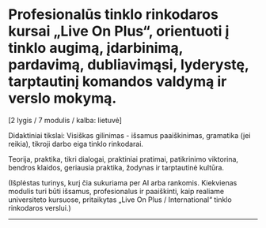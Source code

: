 # Profesionalūs tinklo rinkodaros kursai „Live On Plus“, orientuoti į tinklo augimą, įdarbinimą, pardavimą, dubliavimąsi, lyderystę, tarptautinį komandos valdymą ir verslo mokymą.


[2 lygis / 7 modulis / kalba: lietuvė]

Didaktiniai tikslai: Visiškas gilinimas - išsamus paaiškinimas, gramatika (jei reikia), tikroji darbo eiga tinklo rinkodarai.

Teorija, praktika, tikri dialogai, praktiniai pratimai, patikrinimo viktorina, bendros klaidos, geriausia praktika, žodynas ir tarptautinė kultūra.


(Išplėstas turinys, kurį čia sukuriama per AI arba rankomis. Kiekvienas modulis turi būti išsamus, profesionalus ir paaiškinti, kaip realiame universiteto kursuose, pritaikytas „Live On Plus / International“ tinklo rinkodaros verslui.)

---